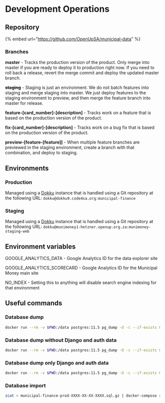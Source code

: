 # Development Operations

## Repository

{% embed url="https://github.com/OpenUpSA/municipal-data" %}

### Branches

**master** - Tracks the production version of the product. Only merge into master if you are ready to deploy it to production right now. If you need to roll back a release, revert the merge commit and deploy the updated master branch.

~~**staging**~~ - Staging is just an environment. We do not batch features into staging and merge staging into master. We just deploy features to the staging environment to preview, and then merge the feature branch into master for release.

**feature-\[card\_number]-\[description]** - Tracks work on a feature that is based on the production version of the product.

**fix-\[card\_number]-\[description]** - Tracks work on a bug fix that is based on the production version of the product.

**preview-\[feature-\[feature]]** - When multiple feature branches are previewed in the staging environment, create a branch with that combination, and deploy to staging.

## Environments

### Production

Managed using a [Dokku](https://github.com/dokku/dokku) instance that is handled using a Git repository at the following URL: `dokku@dokku9.code4sa.org:municipal-finance`

### Staging

Managed using a [Dokku](https://github.com/dokku/dokku) instance that is handled using a Git repository at the following URL: `dokku@munimoney1-hetzner.openup.org.za:munimoney-staging-web`

## Environment variables

GOOGLE\_ANALYTICS\_DATA - Google Analytics ID for the data explorer site

GOOGLE\_ANALYTICS\_SCORECARD - Google Analytics ID for the Municipal Money main site&#x20;

NO\_INDEX - Setting this to anything will disable search engine indexing for that environment

## Useful commands

### Database dump

```bash
docker run --rm -v $PWD:/data postgres:11.5 pg_dump -O -c --if-exists $(dokku config:get municipal-finance DATABASE_URL) | gzip > municipal-finance-prod-$(date "+%Y-%m-%d-%H00").sql.gz
```

### Database dump without Django and auth data

```bash
docker run --rm -v $PWD:/data postgres:11.5 pg_dump -O -c --if-exists $(dokku config:get municipal-finance DATABASE_URL) -T 'auth_*' -T 'django_*' | gzip > municipal-finance-prod-clean-$(date "+%Y-%m-%d-%H00").sql.gz
```

### Database dump only Django and auth data

```bash
docker run --rm -v $PWD:/data postgres:11.5 pg_dump -O -c --if-exists $(dokku config:get municipal-finance DATABASE_URL) -t 'auth_*' -t 'django_*' | gzip > municipal-finance-prod-auth-$(date "+%Y-%m-%d-%H00").sql.gz
```

### Database import

```bash
zcat < municipal-finance-prod-XXXX-XX-XX-XXXX.sql.gz | docker-compose run --rm postgres psql postgresql://municipal_finance@postgres/municipal_finance
```
